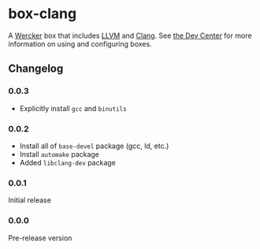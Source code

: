 # box-clang

A [Wercker](http://wercker.com) box that includes [LLVM](http://llvm.org/) and
[Clang](http://clang.llvm.org/). See
[the Dev Center](http://devcenter.wercker.com/articles/boxes/) for more
information on using and configuring boxes.

## Changelog

### 0.0.3

 * Explicitly install `gcc` and `binutils`

### 0.0.2

 * Install all of `base-devel` package (gcc, ld, etc.)
 * Install `automake` package
 * Added `libclang-dev` package

### 0.0.1

Initial release

### 0.0.0

Pre-release version

